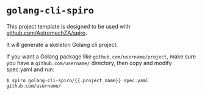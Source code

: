 # `golang-cli-spiro`

This project template is designed to be used with [github.com/AstromechZA/spiro](https://github.com/AstromechZA/spiro).

It will generate a skeleton Golang cli project.

If you want a Golang package like `github.com/username/project`, make sure you
have a `github.com/username/` directory, then copy and modify spec.yaml and
run:

```
$ spiro golang-cli-spiro/{{.project_name}} spec.yaml github.com/username/
```
